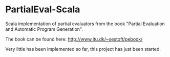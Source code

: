 PartialEval-Scala
=================

Scala implementation of partial evaluators from the book "Partial Evaluation and Automatic Program Generation".

The book can be found here: http://www.itu.dk/~sestoft/pebook/


Very little has been implemented so far, this project has just been started.
